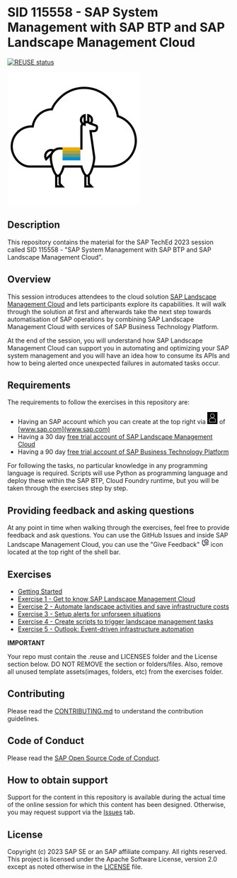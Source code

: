 # SID 115558 - SAP System Management with SAP BTP and SAP Landscape Management Cloud

[![REUSE status](https://api.reuse.software/badge/github.com/SAP-samples/teched2023-XP287v)](https://api.reuse.software/info/github.com/SAP-samples/teched2023-XP287v)

![Lama Cloud](/assets/lama-cloud.png)

## Description

This repository contains the material for the SAP TechEd 2023 session called SID 115558 - "SAP System Management with SAP BTP and SAP Landscape Management Cloud".

## Overview

This session introduces attendees to the cloud solution [SAP Landscape Management Cloud](https://www.sap.com/products/technology-platform/landscape-management.html) and lets participants explore its capabilities. It will walk through the solution at first and afterwards take the next step towards automatisation of SAP operations by combining SAP Landscape Management Cloud with services of SAP Business Technology Platform. 

At the end of the session, you will understand how SAP Landscape Management Cloud can support you in automating and optimizing your SAP system management and you will have an idea how to consume its APIs and how to being alerted once unexpected failures in automated tasks occur.

## Requirements

The requirements to follow the exercises in this repository are:
- Having an SAP account which you can create at the top right via ![Account icon](/assets/account-icon.png) of [www.sap.com](www.sap.com)
- Having a 30 day [free trial account of SAP Landscape Management Cloud](https://www.sap.com/products/technology-platform/landscape-management/trial.html)
- Having a 90 day [free trial account of SAP Business Technology Platform](https://www.sap.com/products/technology-platform/pricing.html)

For following the tasks, no particular knowledge in any programming language is required. Scripts will use Python as programming language and deploy these within the SAP BTP, Cloud Foundry runtime, but you will be taken through the exercises step by step.

## Providing feedback and asking questions

At any point in time when walking through the exercises, feel free to provide feedback and ask questions. You can use the GitHub Issues and inside SAP Landscape Management Cloud, you can use the "Give Feedback" ![Give Feedback icon](/assets/give-feedback.png) icon located at the top right of the shell bar.

## Exercises

- [Getting Started](exercises/ex0/)
- [Exercise 1 - Get to know SAP Landscape Management Cloud](exercises/ex1/)
- [Exercise 2 - Automate landscape activities and save infrastructure costs](exercises/ex2/)
- [Exercise 3 - Setup alerts for unforseen situations](exercises/ex3/)
- [Exercise 4 - Create scripts to trigger landscape management tasks](exercises/ex4/)
- [Exercise 5 - Outlook: Event-driven infrastructure automation](exercises/ex5/)


**IMPORTANT**

Your repo must contain the .reuse and LICENSES folder and the License section below. DO NOT REMOVE the section or folders/files. Also, remove all unused template assets(images, folders, etc) from the exercises folder. 

## Contributing
Please read the [CONTRIBUTING.md](./CONTRIBUTING.md) to understand the contribution guidelines.

## Code of Conduct
Please read the [SAP Open Source Code of Conduct](https://github.com/SAP-samples/.github/blob/main/CODE_OF_CONDUCT.md).

## How to obtain support

Support for the content in this repository is available during the actual time of the online session for which this content has been designed. Otherwise, you may request support via the [Issues](../../issues) tab.

## License
Copyright (c) 2023 SAP SE or an SAP affiliate company. All rights reserved. This project is licensed under the Apache Software License, version 2.0 except as noted otherwise in the [LICENSE](LICENSES/Apache-2.0.txt) file.
